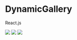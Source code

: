 # DynamicGallery
React.js


<img src="https://user-images.githubusercontent.com/70886925/106362851-c2ee3000-632d-11eb-81b4-e1335e955cd0.jpg"/>
<img src="https://user-images.githubusercontent.com/70886925/106362853-c5508a00-632d-11eb-8f77-527d663e7917.jpg"/>
<img src="https://user-images.githubusercontent.com/70886925/106362855-c7b2e400-632d-11eb-9612-975ed803f751.jpg"/>
